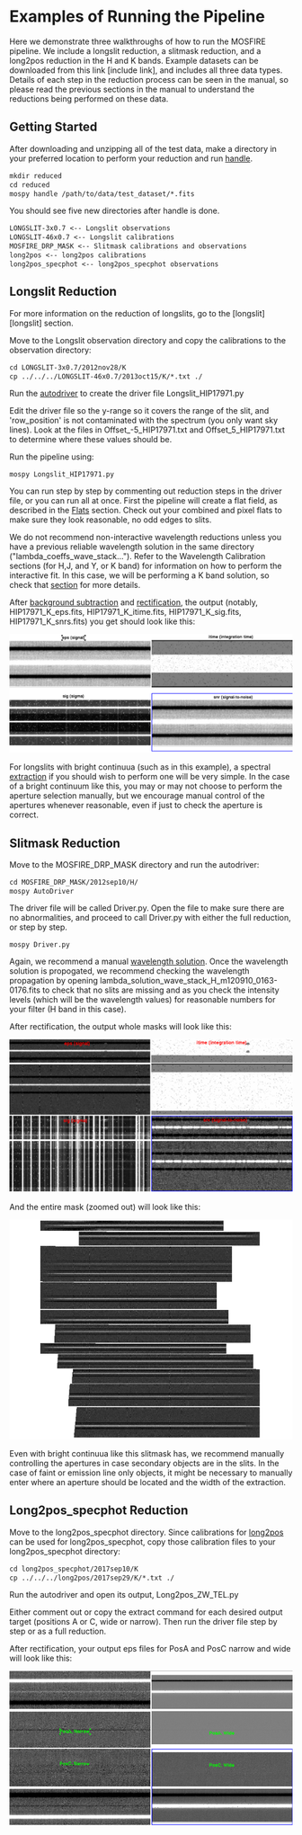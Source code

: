 # Examples of Running the Pipeline

Here we demonstrate three walkthroughs of how to run the MOSFIRE pipeline. We include a longslit reduction, a slitmask reduction, and a long2pos reduction in the H and K bands. Example datasets can be downloaded from this link [include link], and includes all three data types. Details of each step in the reduction process can be seen in the manual, so please read the previous sections in the manual to understand the reductions being performed on these data.

## Getting Started

After downloading and unzipping all of the test data, make a directory in your preferred location to perform your reduction and run [handle](handle).

    mkdir reduced
    cd reduced
    mospy handle /path/to/data/test_dataset/*.fits
	
You should see five new directories after handle is done.
	
	LONGSLIT-3x0.7 <-- Longslit observations
	LONGSLIT-46x0.7 <-- Longslit calibrations
	MOSFIRE_DRP_MASK <-- Slitmask calibrations and observations
	long2pos <-- long2pos calibrations
	long2pos_specphot <-- long2pos_specphot observations

## Longslit Reduction

For more information on the reduction of longslits, go to the [longslit][longslit] section.

Move to the Longslit observation directory and copy the calibrations to the observation directory:

	cd LONGSLIT-3x0.7/2012nov28/K
	cp ../../../LONGSLIT-46x0.7/2013oct15/K/*.txt ./
	
Run the [autodriver](autodriver) to create the driver file Longslit_HIP17971.py

Edit the driver file so the y-range so it covers the range of the slit, and 'row_position' is not contaminated with the spectrum (you only want sky lines). Look at the files in Offset_-5_HIP17971.txt and Offset_5_HIP17971.txt to determine where these values should be.

Run the pipeline using:

	mospy Longslit_HIP17971.py
	
You can run step by step by commenting out reduction steps in the driver file, or you can run all at once. First the pipeline will create a flat field, as described in the [Flats](flats) section. Check out your combined and pixel flats to make sure they look reasonable, no odd edges to slits.
	
We do not recommend non-interactive wavelength reductions unless you have a previous reliable wavelength solution in the same directory ("lambda_coeffs_wave_stack..."). Refer to the Wavelength Calibration sections (for H,J, and Y, or K band) for information on how to perform the interactive fit. In this case, we will be performing a K band solution, so check that [section](wavelengthK) for more details.

After [background subtraction](background) and [rectification](rectify), the output (notably, HIP17971_K_eps.fits, HIP17971_K_itime.fits, HIP17971_K_sig.fits, HIP17971_K_snrs.fits) you get should look like this:

![Longslit DRP output](image10.png "Image showing the output of the DRP for a longslit.")

For longslits with bright continuua (such as in this example), a spectral [extraction](extract) if you should wish to perform one will be very simple. In the case of a bright continuum like this, you may or may not choose to perform the aperture selection manually, but we encourage manual control of the apertures whenever reasonable, even if just to check the aperture is correct.

## Slitmask Reduction

Move to the MOSFIRE_DRP_MASK directory and run the autodriver:

	cd MOSFIRE_DRP_MASK/2012sep10/H/
	mospy AutoDriver
	
The driver file will be called Driver.py. Open the file to make sure there are no abnormalities, and proceed to call Driver.py with either the full reduction, or step by step.

	mospy Driver.py
	
Again, we recommend a manual [wavelength solution](wavelengthYJH). Once the wavelength solution is propogated, we recommend checking the wavelength propagation by opening lambda_solution_wave_stack_H_m120910_0163-0176.fits to check that no slits are missing and as you check the intensity levels (which will be the wavelength values) for reasonable numbers for your filter (H band in this case).

After rectification, the output whole masks will look like this:

![Slitmask DRP output](image11.png "Image showing the output of the DRP for a slitmask.")

And the entire mask (zoomed out) will look like this:

![Slitmask eps output](image12.png "Image showing the eps image for a slitmask.")

Even with bright continuua like this slitmask has, we recommend manually controlling the apertures in case secondary objects are in the slits. In the case of faint or emission line only objects, it might be necessary to manually enter where an aperture should be located and the width of the extraction.

## Long2pos_specphot Reduction

Move to the long2pos_specphot directory. Since calibrations for [long2pos](long2pos) can be used for long2pos_specphot, copy those calibration files to your long2pos_specphot directory:

	cd long2pos_specphot/2017sep10/K
	cp ../../../long2pos/2017sep29/K/*.txt ./
	
Run the autodriver and open its output, Long2pos_ZW_TEL.py

Either comment out or copy the extract command for each desired output target (positions A or C, wide or narrow). Then run the driver file step by step or as a full reduction.

After rectification, your output eps files for PosA and PosC narrow and wide will look like this:

![Output long2pos_specphot images](image13.png "Output long2pos_specphot images")